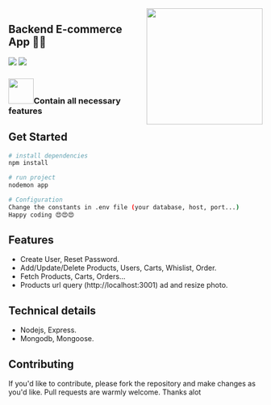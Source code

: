 <img align='right' src="https://media.giphy.com/media/M9gbBd9nbDrOTu1Mqx/giphy.gif" width="230">
 
## Backend E-commerce App 👨‍💻

[![](https://img.shields.io/badge/Facebook-Duc-blue)](https://www.facebook.com)
[![](https://img.shields.io/badge/Gmail-%40gmail.com-red)](mailto:@gmail.com)

### <img src="https://media.giphy.com/media/VgCDAzcKvsR6OM0uWg/giphy.gif" width="50">Contain all necessary features 


## Get Started


``` bash
# install dependencies
npm install
```
``` bash
# run project
nodemon app
```
``` bash
# Configuration 
Change the constants in .env file (your database, host, port...) 
Happy coding 😍😍😍
```

## Features
- Create User, Reset Password.
- Add/Update/Delete Products, Users, Carts, Whislist, Order.
- Fetch Products, Carts, Orders...
- Products url query (http://localhost:3001)
ad and resize photo.


## Technical details
  - Nodejs, Express.
  - Mongodb, Mongoose.

  
## Contributing

If you'd like to contribute, please fork the repository and make changes as
you'd like. Pull requests are warmly welcome. Thanks alot
  




